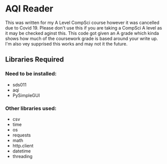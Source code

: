 # AQI Reader

This was written for my A Level CompSci course however it was cancelled due to Covid 19.
Please don't use this if you are taking a CompSci A level as it may be checked aginst this.
This code got given an A grade which kinda shows how much of the coursework grade is based around your write up.
I'm also vey supprised this works and may not it the future.


## Libraries Required
### Need to be installed:
* sds011
* aqi
* PySimpleGUI

### Other libraries used:
* csv
* time
* os
* requests
* math
* http.client
* datetime
* threading
